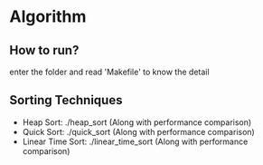 # Algorithm
## How to run?
enter the folder and read 'Makefile' to know the detail
## Sorting Techniques
- Heap Sort: ./heap_sort (Along with performance comparison)
- Quick Sort: ./quick_sort (Along with performance comparison)
- Linear Time Sort: ./linear_time_sort (Along with performance comparison)
